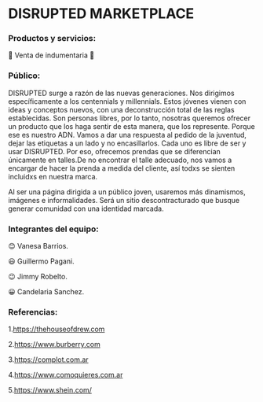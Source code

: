 # DISRUPTED MARKETPLACE

### Productos y servicios:

👚 Venta de indumentaria 👕

### Público:

DISRUPTED surge a razón de las nuevas generaciones. Nos dirigimos específicamente a los centennials y millennials. Estos jóvenes vienen con ideas y conceptos nuevos, con una deconstrucción total de las reglas establecidas. Son personas libres, por lo tanto, nosotras queremos ofrecer un producto que los haga sentir de esta manera, que los represente. Porque ese es nuestro ADN.
Vamos a dar una respuesta al pedido de la juventud, dejar las etiquetas a un lado y no encasillarlos. Cada uno es libre de ser y usar DISRUPTED. Por eso, ofrecemos prendas que se diferencian únicamente en talles.De no encontrar el talle adecuado, nos vamos a encargar de hacer la prenda a medida del cliente, así todxs se sienten incluidxs en nuestra marca.



Al ser una página dirigida a un público joven, usaremos más dinamismos, imágenes e informalidades. Será un sitio descontracturado que busque generar comunidad con una identidad marcada.


### Integrantes del equipo:

😊 Vanesa Barrios.

😃 Guillermo Pagani.

😉 Jimmy Robelto.

😀 Candelaria Sanchez.


### Referencias:

1.https://thehouseofdrew.com

2.https://www.burberry.com

3.https://complot.com.ar

4.https://www.comoquieres.com.ar

5.https://www.shein.com/


